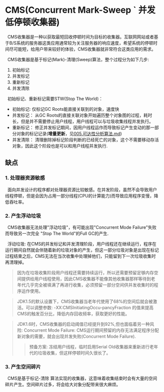 # CMS(Concurrent Mark-Sweep ` 并发低停顿收集器)
&nbsp;&nbsp;CMS收集器是一种以获取最短回收停顿时间为目标的收集器。互联网网站或者基于B/S系统的服务器这类应用通常较为关注服务器的响应速度，希望系统的停顿时间尽可能短，给用户带来较好的体验，CMS收集器就非常符合这类应用的需求。

&nbsp;&nbsp;CMS收集器是基于标记(Mark)-清理(Sweep)算法，整个过程分为如下几步:
1. 初始标记
2. 并发标记
3. 重新标记
4. 并发清除

&nbsp;&nbsp;初始标记、重新标记需要STW(Stop The World)：
+ 初始标记: 仅标记GC Roots能直接关联到的对象，速度快
+ 并发标记： 从GC Roots的直接关联对象开始遍历整个对象图的过程，耗时长，但是并不需要停止用户线程，用户线程可以与垃圾收集线程并发执行。
+ 重新标记： 修正并发标记期间，因用户线程运作而导致标记产生变动的那一部分对象的标记记录(**增量更新**，见[005.可达性分析算法.md](../005.可达性分析算法.md))
+ 并发清除： 清理删除掉标记阶段判断的已经死亡的对象，这个不需要移动存活对象，因此这个阶段也是可以和用户线程并发执行.

## 缺点
### 1. 处理器资源敏感
&nbsp;&nbsp;面向并发设计的程序都对处理器资源比较敏感。在并发阶段，虽然不会导致用户线程停顿，但是会因为占用一部分线程(CPU的计算能力)而导致应用程序变慢，降低吞吐率。

### 2. 产生浮动垃圾
&nbsp;&nbsp;CMS收集器无法处理"浮动垃圾"，有可能出现"Concurrent Mode Failure"失败而导致另一次完全 "Stop The World"的Full GC的产生.

&nbsp;&nbsp;浮动垃圾: 在CMS的并发标记和并发清理阶段，用户线程还在继续运行，程序在运行期间自然就会伴随着新的垃圾对象的产生，但这一部分垃圾对象是出现在标记过程结束之后，CMS无法在当次收集中处理掉他们，只能留到下一次垃圾收集时再清理掉。
> 因为在垃圾收集阶段用户线程还需要持续运行，所以还需要预留足够内存空间提供给用户线程使用，因此CMS收集器不能像其他收集器那样等待到老年代几乎完全被填满了再进行收集，必须预留一部分空间供并发收集时的程序运作使用。

> JDK1.5的默认设置下，CMS收集器当老年代使用了68%的空间后就会被激活。可以调整参数: -XX:CMSInitiatingOccu-pancyFraction 的值来提高CMS的触发百分比，降低内存回收频率，获取更好的性能。

> JDK1.6时，CMS收集器的启动阈值已经提升到92%,但也面临着另一种风险: Concurrent Mode Failure: CMS运行期间预留的内存无法满足程序分配新对象的需要，就会出现并发失败(Concurrent Mode Failure).
> > 预备方案: 冻结用户线程，临时启用Serial Old收集器来重新进行老年代的垃圾收集，但这样停顿时间久很长了。

### 3. 产生空间碎片
&nbsp;&nbsp;CMS是基于标记-清除 算法实现的收集器，这意味着收集结束时会有大量的空间碎片产生。空间碎片过多，将会给大对象分配带来很大麻烦。